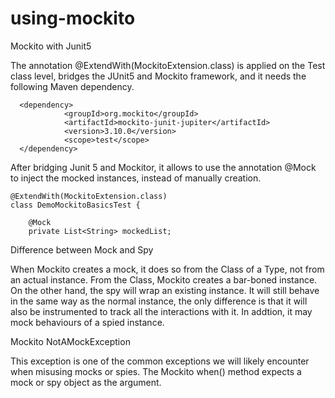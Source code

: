 # using-mockito
Mockito with Junit5

The annotation @ExtendWith(MockitoExtension.class) is applied on the Test class level, bridges the JUnit5 and Mockito framework, and it needs the following Maven dependency.
````
  <dependency>
            <groupId>org.mockito</groupId>
            <artifactId>mockito-junit-jupiter</artifactId>
            <version>3.10.0</version>
            <scope>test</scope>
  </dependency>
 ````

After bridging Junit 5 and Mockitor, it allows to use the annotation @Mock to inject the mocked instances, instead of manually creation. 

````
@ExtendWith(MockitoExtension.class)
class DemoMockitoBasicsTest {

    @Mock
    private List<String> mockedList;
````

Difference between Mock and Spy

When Mockito creates a mock, it does so from the Class of a Type, not from an actual instance. From the Class, Mockito creates a bar-boned instance.  
On the other hand, the spy will wrap an existing instance. 
It will still behave in the same way as the normal instance, the only difference is that it will also be instrumented to track all the interactions with it.
In addtion, it may mock behaviours of a spied instance. 

Mockito NotAMockException

This exception is one of the common exceptions we will likely encounter when misusing mocks or spies.
The Mockito when() method expects a mock or spy object as the argument.

